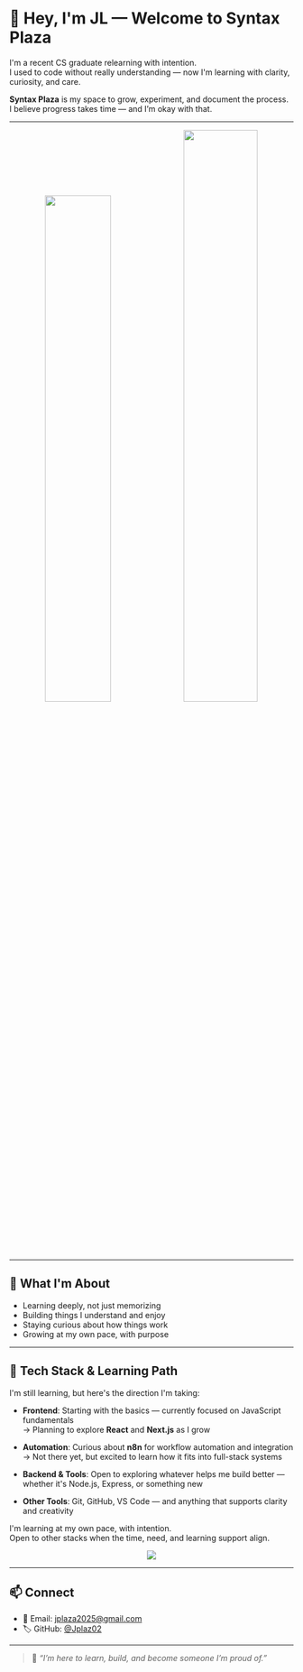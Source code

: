 # 👋 Hey, I'm JL — Welcome to Syntax Plaza

I'm a recent CS graduate relearning with intention.  
I used to code without really understanding — now I'm learning with clarity, curiosity, and care.

**Syntax Plaza** is my space to grow, experiment, and document the process.  
I believe progress takes time — and I’m okay with that.

---

<div align="center">
  <img width="48%" src="https://github-readme-stats.vercel.app/api?username=Jplaz02&theme=radical&show_icons=true&hide_border=true&count_private=true" />
  <img width="51%" src="https://streak-stats.demolab.com?user=Jplaz02&theme=radical&hide_border=true" />
</div>

---

## 🌱 What I'm About

- Learning deeply, not just memorizing
- Building things I understand and enjoy
- Staying curious about how things work
- Growing at my own pace, with purpose

---

## 🧰 Tech Stack & Learning Path

I'm still learning, but here's the direction I'm taking:

- **Frontend**: Starting with the basics — currently focused on JavaScript fundamentals  
  → Planning to explore **React** and **Next.js** as I grow

- **Automation**: Curious about **n8n** for workflow automation and integration  
  → Not there yet, but excited to learn how it fits into full-stack systems

- **Backend & Tools**: Open to exploring whatever helps me build better — whether it's Node.js, Express, or something new

- **Other Tools**: Git, GitHub, VS Code — and anything that supports clarity and creativity

I'm learning at my own pace, with intention.  
Open to other stacks when the time, need, and learning support align.

<div align="center">
  <img src="https://github-readme-stats.vercel.app/api/top-langs/?username=Jplaz02&theme=radical&show_icons=true&hide_border=true&layout=compact" />
</div>

---

## 📫 Connect

- 📧 Email: jplaza2025@gmail.com  
- 🏷️ GitHub: [@Jplaz02](https://github.com/Jplaz02)

---

> 🌿 *“I’m here to learn, build, and become someone I’m proud of.”*
